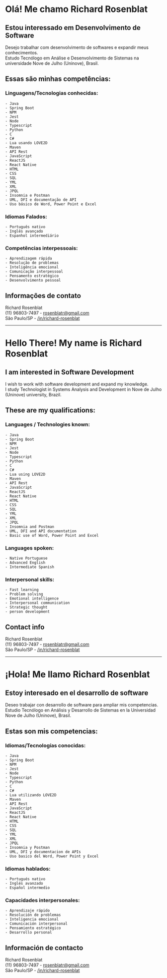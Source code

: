 # Olá! Me chamo Richard Rosenblat

## Estou interessado em Desenvolvimento de Software

Desejo trabalhar com desenvolvimento de softwares e expandir meus conhecimentos.  
Estudo Tecnólogo em Análise e Desenvolvimento de Sistemas na universidade Nove de Julho (Uninove), Brasil.

## Essas são minhas competências:

### **Linguagens/Tecnologias conhecidas:**

    - Java
    - Spring Boot
    - NPM
    - Jest
    - Node
    - Typescript
    - Python
    - C
    - C#
    - Lua usando LOVE2D
    - Maven
    - API Rest
    - JavaScript
    - ReactJS
    - React Native
    - HTML
    - CSS
    - SQL
    - YML
    - XML
    - JPQL
    - Insomnia e Postman
    - UML, DFI e documentação de API
    - Uso básico de Word, Power Point e Excel

### **Idiomas Falados:**

    - Português nativo
    - Inglês avançado
    - Espanhol intermediário

### **Competências interpessoais:**

    - Aprendizagem rápida
    - Resolução de problemas
    - Inteligência emocional
    - Comunicação interpessoal
    - Pensamento estratégico
    - Desenvolvimento pessoal

## Informações de contato

Richard Rosenblat  
(11) 96803-7497 - rosenblatr@gmail.com  
São Paulo/SP - [/in/richard-rosenblat](www.linkedin.com/in/richard-rosenblat)

---

# Hello There! My name is Richard Rosenblat

## I am interested in Software Development

I wish to work with software development and expand my knowledge.  
I study Technologist in Systems Analysis and Development in Nove de Julho (Uninove) university, Brazil.

## These are my qualifications:

### **Languages / Technologies known:**

    - Java
    - Spring Boot
    - NPM
    - Jest
    - Node
    - Typescript
    - Python
    - C
    - C#
    - Lua using LOVE2D
    - Maven
    - API Rest
    - JavaScript
    - ReactJS
    - React Native
    - HTML
    - CSS
    - SQL
    - YML
    - XML
    - JPQL
    - Insomnia and Postman
    - UML, DFI and API documentation
    - Basic use of Word, Power Point and Excel

### **Languages spoken:**

    - Native Portuguese
    - Advanced English
    - Intermediate Spanish

### **Interpersonal skills:**

    - Fast learning
    - Problem solving
    - Emotional intelligence
    - Interpersonal communication
    - Strategic thought
    - person development

## Contact info

Richard Rosenblat  
(11) 96803-7497 - rosenblatr@gmail.com  
São Paulo/SP - [/in/richard-rosenblat](www.linkedin.com/in/richard-rosenblat)

---

# ¡Hola! Me llamo Richard Rosenblat

## Estoy interesado en el desarrollo de software

Deseo trabajar con desarrollo de software para ampliar mis competencias.
Estudio Tecnólogo en Análisis y Desarrollo de Sistemas en la Universidad Nove de Julho (Uninove), Brasil.

## Estas son mis competencias:

### **Idiomas/Tecnologías conocidas:**

    - Java
    - Spring Boot
    - NPM
    - Jest
    - Node
    - Typescript
    - Python
    - C
    - C#
    - Lua utilizando LOVE2D
    - Maven
    - API Rest
    - JavaScript
    - ReactJS
    - React Native
    - HTML
    - CSS
    - SQL
    - YML
    - XML
    - JPQL
    - Insomnia y Postman
    - UML, DFI y documentacion de APIs
    - Uso basico del Word, Power Point y Excel

### **Idiomas hablados:**

    - Portugués nativo
    - Inglés avanzado
    - Español intermedio

### **Capacidades interpersonales:**

    - Aprendizaje rápido
    - Resolución de problemas
    - Inteligencia emocional
    - Comunicación interpersonal
    - Pensamiento estratégico
    - Desarrollo personal

## Información de contacto

Richard Rosenblat  
(11) 96803-7497 - rosenblatr@gmail.com  
São Paulo/SP - [/in/richard-rosenblat](www.linkedin.com/in/richard-rosenblat)

<!---
RichardRosenblat/RichardRosenblat is a ✨ special ✨ repository because its `README.md` (this file) appears on your GitHub profile.
You can click the Preview link to take a look at your changes.
--->
